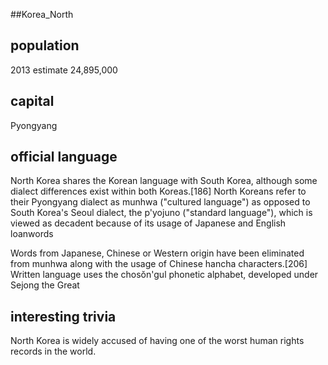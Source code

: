##Korea_North
## population
2013 estimate 	24,895,000

## capital
Pyongyang
 
## official language
North Korea shares the Korean language with South Korea, although some dialect differences exist within both Koreas.[186] North Koreans refer to their Pyongyang dialect as munhwa ("cultured language") as opposed to South Korea's Seoul dialect, the p'yojuno ("standard language"), which is viewed as decadent because of its usage of Japanese and English loanwords

Words from Japanese, Chinese or Western origin have been eliminated from munhwa along with the usage of Chinese hancha characters.[206] Written language uses the chosŏn'gul phonetic alphabet, developed under Sejong the Great 

## interesting trivia
North Korea is widely accused of having one of the worst human rights records in the world.


